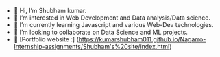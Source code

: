 - 👋 Hi, I’m Shubham kumar.
- 👀 I’m interested in Web Development and Data analysis/Data science.
- 🌱 I’m currently learning Javascript and various Web-Dev technologies.
- 💞️ I’m looking to collaborate on Data Science and ML projects.
- 💼 [Portfolio website :] (https://kumarshubham011.github.io/Nagarro-Internship-assignments/Shubham's%20site/index.html)

<!---
kumarshubham011/kumarshubham011 is a ✨ special ✨ repository because its `README.md` (this file) appears on your GitHub profile.
You can click the Preview link to take a look at your changes.
--->
